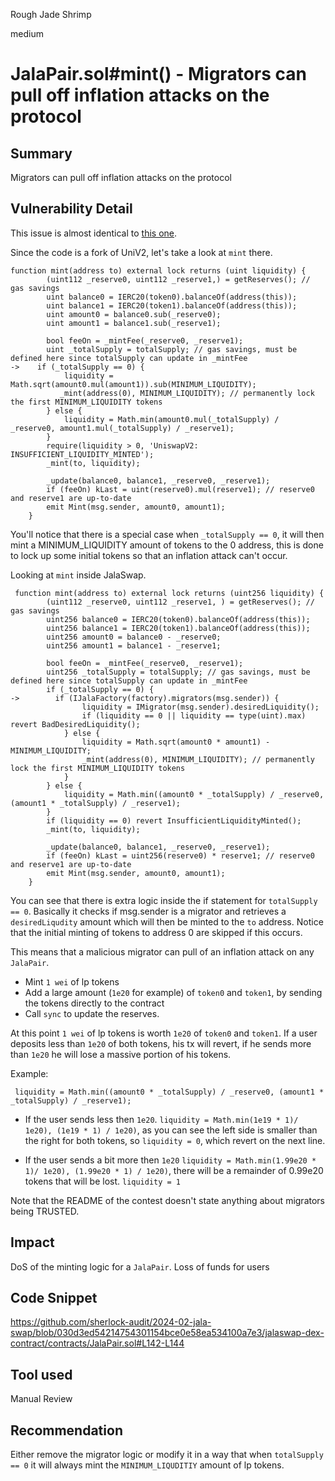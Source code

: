 Rough Jade Shrimp

medium

# JalaPair.sol#mint() - Migrators can pull off inflation attacks on the protocol

## Summary
Migrators can pull off inflation attacks on the protocol

## Vulnerability Detail
This issue is almost identical to [this one](https://code4rena.com/reports/2022-06-canto#m-08-zeroswapuniswapv2pairsol-token-reserves-per-lp-token-can-be-manipulated-due-to-lack-of-minimum_liquidity-when-minting-the-first-liquidity-with-migrator).

Since the code is a fork of UniV2, let's take a look at `mint`  there.
```solidity
function mint(address to) external lock returns (uint liquidity) {
        (uint112 _reserve0, uint112 _reserve1,) = getReserves(); // gas savings
        uint balance0 = IERC20(token0).balanceOf(address(this));
        uint balance1 = IERC20(token1).balanceOf(address(this));
        uint amount0 = balance0.sub(_reserve0);
        uint amount1 = balance1.sub(_reserve1);

        bool feeOn = _mintFee(_reserve0, _reserve1);
        uint _totalSupply = totalSupply; // gas savings, must be defined here since totalSupply can update in _mintFee
->    if (_totalSupply == 0) {
            liquidity = Math.sqrt(amount0.mul(amount1)).sub(MINIMUM_LIQUIDITY);
           _mint(address(0), MINIMUM_LIQUIDITY); // permanently lock the first MINIMUM_LIQUIDITY tokens
        } else {
            liquidity = Math.min(amount0.mul(_totalSupply) / _reserve0, amount1.mul(_totalSupply) / _reserve1);
        }
        require(liquidity > 0, 'UniswapV2: INSUFFICIENT_LIQUIDITY_MINTED');
        _mint(to, liquidity);

        _update(balance0, balance1, _reserve0, _reserve1);
        if (feeOn) kLast = uint(reserve0).mul(reserve1); // reserve0 and reserve1 are up-to-date
        emit Mint(msg.sender, amount0, amount1);
    }
```

You'll notice that there is a special case when `_totalSupply == 0`, it will then mint a MINIMUM_LIQUIDITY amount of tokens to the 0 address, this is done to lock up some initial tokens so that an inflation attack can't occur.

Looking at `mint` inside JalaSwap.
```solidity
 function mint(address to) external lock returns (uint256 liquidity) {
        (uint112 _reserve0, uint112 _reserve1, ) = getReserves(); // gas savings
        uint256 balance0 = IERC20(token0).balanceOf(address(this));
        uint256 balance1 = IERC20(token1).balanceOf(address(this));
        uint256 amount0 = balance0 - _reserve0;
        uint256 amount1 = balance1 - _reserve1;

        bool feeOn = _mintFee(_reserve0, _reserve1);
        uint256 _totalSupply = totalSupply; // gas savings, must be defined here since totalSupply can update in _mintFee
        if (_totalSupply == 0) {
->        if (IJalaFactory(factory).migrators(msg.sender)) {
                liquidity = IMigrator(msg.sender).desiredLiquidity();
                if (liquidity == 0 || liquidity == type(uint).max) revert BadDesiredLiquidity();
            } else {
                liquidity = Math.sqrt(amount0 * amount1) - MINIMUM_LIQUIDITY;
                _mint(address(0), MINIMUM_LIQUIDITY); // permanently lock the first MINIMUM_LIQUIDITY tokens
            }
        } else {
            liquidity = Math.min((amount0 * _totalSupply) / _reserve0, (amount1 * _totalSupply) / _reserve1);
        }
        if (liquidity == 0) revert InsufficientLiquidityMinted();
        _mint(to, liquidity);

        _update(balance0, balance1, _reserve0, _reserve1);
        if (feeOn) kLast = uint256(reserve0) * reserve1; // reserve0 and reserve1 are up-to-date
        emit Mint(msg.sender, amount0, amount1);
    }
```

You can see that there is extra logic inside the if statement for `totalSupply == 0`. Basically it checks if msg.sender is a migrator and retrieves a `desiredLiqudity` amount which will then be minted to the `to` address. Notice that the initial minting of tokens to address 0 are skipped if this occurs.

This means that a malicious migrator can pull of an inflation attack on any `JalaPair`.

* Mint `1 wei` of lp tokens
* Add a large amount (`1e20` for example) of `token0` and `token1`, by sending the tokens directly to the contract
* Call `sync` to update the reserves.

At this point `1 wei` of lp tokens is worth `1e20` of `token0` and `token1`. If a user deposits less than `1e20` of both tokens, his tx will revert, if he sends more than `1e20` he will lose a massive portion of his tokens.

Example:

` liquidity = Math.min((amount0 * _totalSupply) / _reserve0, (amount1 * _totalSupply) / _reserve1);`

* If the user sends less then `1e20`.
`liquidity = Math.min(1e19 * 1)/ 1e20), (1e19 * 1) / 1e20)`, as you can see the left side is smaller than the right for both tokens, so `liquidity = 0`, which revert on the next line.

* If the user sends a bit more then `1e20`
`liquidity = Math.min(1.99e20 * 1)/ 1e20), (1.99e20 * 1) / 1e20)`, there will be a remainder of 0.99e20 tokens that will be lost.
`liquidity = 1`

Note that the README of the contest doesn't state anything about migrators being TRUSTED.

## Impact
DoS of the minting logic for a `JalaPair`.
Loss of funds for users

## Code Snippet
https://github.com/sherlock-audit/2024-02-jala-swap/blob/030d3ed54214754301154bce0e58ea534100a7e3/jalaswap-dex-contract/contracts/JalaPair.sol#L142-L144

## Tool used
Manual Review

## Recommendation
Either remove the migrator logic or modify it in a way that when `totalSupply == 0` it will always mint the `MINIMUM_LIQUDITIY` amount of lp tokens.
